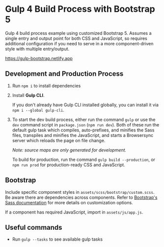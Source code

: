 # Gulp 4 Build Process with Bootstrap 5

Gulp 4 build process example using customized Bootstrap 5. Assumes a single entry and output point for both CSS and 
JavaScript, so requires additional configuration if you need to serve in a more component-driven style with multiple entry/output. 

https://gulp-bootstrap.netlify.app

## Development and Production Process
1. Run `npm i` to install dependencies


2. Install **Gulp CLI**.
    
   If you don't already have Gulp CLI installed globally, you can install it via `npm i --global gulp-cli`.
   

3. To start the dev build process, either run the command `gulp` or use the `dev` command script in `package.json` 
   (`npm run dev`). Both of these run the default gulp task which compiles, auto-prefixes, and minifies the Sass files, 
   transpiles and minifies the JavaScript, and starts a Browsersync server which reloads the page on file change. 
   
   *Note: source maps are only generated for development.* 
   
   To build for production, run the command `gulp build --production`, or `npm run prod` for production-ready CSS 
   and JavaScript.


## Bootstrap
Include specific component styles in `assets/scss/bootstrap/custom.scss`. Be aware there are dependencies across 
components. Refer to [Bootstrap's Sass documentation](https://getbootstrap.com/docs/5.2/customize/sass/) for 
more details on customization options.

If a component has required JavaScript, import in `assets/js/app.js`.


## Useful commands
- Run `gulp --tasks` to see available gulp tasks